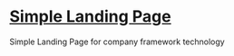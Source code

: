 # [Simple Landing Page](https://afifurrohman-id.github.io/simple-landing-page)

Simple Landing Page for company framework technology